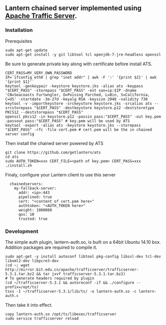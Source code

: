 ## Lantern chained server implemented using [Apache Traffic Server](http://trafficserver.apache.org/).

### Installation

Prerequisites

```
sudo apt-get update
sudo apt-get install -y git libtool tcl openjdk-7-jre-headless openssl
```


Be sure to generate private key along with certificate before install ATS.

```
CERT_PASS=MY_VERY_OWN_PASSWORD
IP=`ifconfig eth0 | grep "inet addr" | awk -F ':' '{print $2}' | awk '{print $1}'`
keytool -genkeypair -keystore keystore.jks -alias ats -keypass "$CERT_PASS" -storepass "$CERT_PASS" -ext san=ip:$IP -dname 'CN=Seacoasts Furtwngler, O=Poising Parched, L=Bin, S=California, C=US' -startdate -3m-27d -keyalg RSA -keysize 2048 -validity 730
keytool -v -importkeystore -srckeystore keystore.jks -srcalias ats --srcstorepass "$CERT_PASS" -destkeystore keystore.p12 -deststoretype PKCS12 --deststorepass "$CERT_PASS"
openssl pkcs12 -in keystore.p12 -passin pass:"$CERT_PASS" -out key.pem -passout pass:"$CERT_PASS" # key.pem will be used by ATS
keytool -export -alias ats -keystore keystore.jks --storepass "$CERT_PASS" -rfc -file cert.pem # cert.pem will be the in chained server config
```

Then install the chained server powered by ATS

```
git clone https://github.com/getlantern/ats
cd ats
sudo AUTH_TOKEN=xxx CERT_FILE=<path of key.pem> CERT_PASS=xxx ./install.sh
```

Finaly, configure your Lantern client to use this server

```
  chainedservers:
    my-fallback-server:
      addr: <ip>:443
      pipelined: true
      cert: "<content of cert.pem here>"
      authtoken: "<AUTH_TOKEN here>"
      weight: 1000000
      qos: 10
      trusted: true
```

### Development

The simple auth plugin, lantern-auth.so, is built on a 64bit Ubuntu 14.10 box. Addition packages are required to compile it.

```
sudo apt-get -y install autoconf libtool pkg-config libssl-dev tcl-dev libxml2-dev libpcre3-dev
(cd ~; wget http://mirror.bit.edu.cn/apache/trafficserver/trafficserver-5.3.1.tar.bz2 && tar jxvf trafficserver-5.3.1.tar.bz2)
# To generate headers required by plugin
(cd ~/trafficserver-5.3.1 && autoreconf -if && ./configure --prefix=/opt/ts)
tsxs -I ~/trafficserver-5.3.1/lib/ts/ -o lantern-auth.so -c lantern-auth.c
```

Then take it into effect.
```
copy lantern-auth.so /opt/ts/libexec/trafficserver
sudo service trafficserver reload
```
